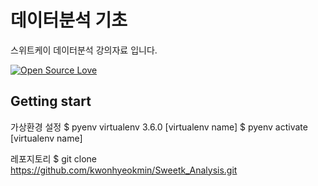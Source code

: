 # 데이터분석 기초

스위트케이 데이터분석 강의자료 입니다.

[![Open Source Love](https://badges.frapsoft.com/os/mit/mit.svg?v=102)](https://github.com/ellerbrock/open-source-badge/)

## Getting start

가상환경 설정
  $ pyenv virtualenv 3.6.0 [virtualenv name]
  $ pyenv activate [virtualenv name]
  
레포지토리 
  $ git clone https://github.com/kwonhyeokmin/Sweetk_Analysis.git
